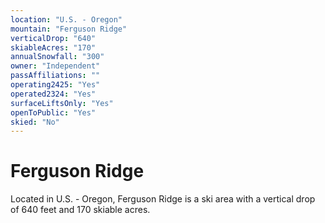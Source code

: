 ```yaml
---
location: "U.S. - Oregon"
mountain: "Ferguson Ridge"
verticalDrop: "640"
skiableAcres: "170"
annualSnowfall: "300"
owner: "Independent"
passAffiliations: ""
operating2425: "Yes"
operated2324: "Yes"
surfaceLiftsOnly: "Yes"
openToPublic: "Yes"
skied: "No"
---
```


# Ferguson Ridge

Located in U.S. - Oregon, Ferguson Ridge is a ski area with a vertical drop of 640 feet and 170 skiable acres.